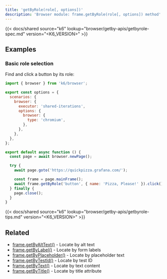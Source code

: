 ```yaml
---
title: 'getByRole(role[, options])'
description: 'Browser module: frame.getByRole(role[, options]) method'
---
```


{{< docs/shared source="k6" lookup="browser/getby-apis/getbyrole-spec.md" version="<K6_VERSION>" >}}

## Examples

### Basic role selection

Find and click a button by its role:

```javascript
import { browser } from 'k6/browser';

export const options = {
  scenarios: {
    browser: {
      executor: 'shared-iterations',
      options: {
        browser: {
          type: 'chromium',
        },
      },
    },
  },
};

export default async function () {
  const page = await browser.newPage();

  try {
    await page.goto('https://quickpizza.grafana.com/');

    const frame = page.mainFrame();
    await frame.getByRole('button', { name: 'Pizza, Please!' }).click();
  } finally {
    page.close();
  }
}
```

{{< docs/shared source="k6" lookup="browser/getby-apis/getbyrole-tips.md" version="<K6_VERSION>" >}}

## Related

- [frame.getByAltText()](https://grafana.com/docs/k6/<K6_VERSION>/javascript-api/k6-browser/frame/getbyalttext/) - Locate by alt text
- [frame.getByLabel()](https://grafana.com/docs/k6/<K6_VERSION>/javascript-api/k6-browser/frame/getbylabel/) - Locate by form labels
- [frame.getByPlaceholder()](https://grafana.com/docs/k6/<K6_VERSION>/javascript-api/k6-browser/frame/getbyplaceholder/) - Locate by placeholder text
- [frame.getByTestId()](https://grafana.com/docs/k6/<K6_VERSION>/javascript-api/k6-browser/frame/getbytestid/) - Locate by test ID
- [frame.getByText()](https://grafana.com/docs/k6/<K6_VERSION>/javascript-api/k6-browser/frame/getbytext/) - Locate by text content
- [frame.getByTitle()](https://grafana.com/docs/k6/<K6_VERSION>/javascript-api/k6-browser/frame/getbytitle/) - Locate by title attribute

